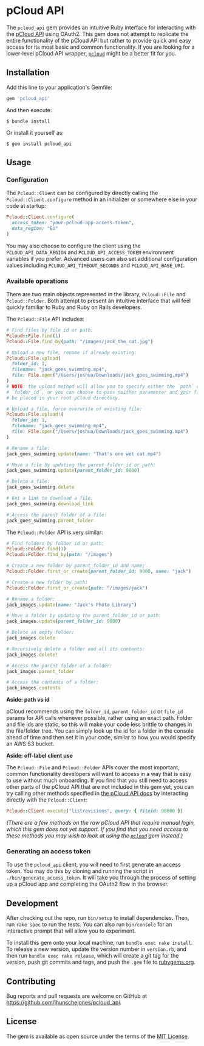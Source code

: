 # pCloud API

The `pcloud_api` gem provides an intuitive Ruby interface for interacting with the [pCloud API](https://docs.pcloud.com/) using OAuth2. This gem does not attempt to replicate the entire functionality of the pCloud API but rather to provide quick and easy access for its most basic and common functionality. If you are looking for a lower-level pCloud API wrapper, [`pcloud`](https://github.com/7urkm3n/pcloud) might be a better fit for you.

## Installation

Add this line to your application's Gemfile:

```ruby
gem 'pcloud_api'
```

And then execute:

    $ bundle install

Or install it yourself as:

    $ gem install pcloud_api

## Usage

### Configuration

The `Pcloud::Client` can be configured by directly calling the `Pcloud::Client.configure` method in an initializer or somewhere else in your code at startup:
```ruby
Pcloud::Client.configure(
  access_token: "your-pcloud-app-access-token",
  data_region: "EU"
)
```

You may also choose to configure the client using the `PCLOUD_API_DATA_REGION` and `PCLOUD_API_ACCESS_TOKEN` environment variables if you prefer. Advanced users can also set additional configuration values including `PCLOUD_API_TIMEOUT_SECONDS` and `PCLOUD_API_BASE_URI`.

### Available operations

There are two main objects represented in the library, `Pcloud::File` and `Pcloud::Folder`. Both attempt to present an intuitive interface that will feel quickly familiar to Ruby and Ruby on Rails developers.

The `Pcloud::File` API includes:
```ruby
# Find files by file id or path:
Pcloud::File.find(1)
Pcloud::File.find_by(path: "/images/jack_the_cat.jpg")

# Upload a new file, rename if already existing:
Pcloud::File.upload(
  folder_id: 1,
  filename: "jack_goes_swimming.mp4",
  file: File.open("/Users/joshua/Downloads/jack_goes_swimming.mp4")
)
# NOTE: the upload method will allow you to specify either the `path` or the
# `folder_id`, or you can choose to pass neither paramenter and your files will
# be placed in your root pCloud directory.

# Upload a file, force overwrite of existing file:
Pcloud::File.upload!(
  folder_id: 1,
  filename: "jack_goes_swimming.mp4",
  file: File.open("/Users/joshua/Downloads/jack_goes_swimming.mp4")
)

# Rename a file:
jack_goes_swimming.update(name: "That's one wet cat.mp4")

# Move a file by updating the parent_folder_id or path:
jack_goes_swimming.update(parent_folder_id: 9000)

# Delete a file:
jack_goes_swimming.delete

# Get a link to download a file:
jack_goes_swimming.download_link

# Access the parent folder of a file:
jack_goes_swimming.parent_folder
```

The `Pcloud::Folder` API is very similar:
```ruby
# Find folders by folder id or path:
Pcloud::Folder.find(1)
Pcloud::Folder.find_by(path: "/images")

# Create a new folder by parent_folder_id and name:
Pcloud::Folder.first_or_create(parent_folder_id: 9000, name: "jack")

# Create a new folder by path:
Pcloud::Folder.first_or_create(path: "/images/jack")

# Rename a folder:
jack_images.update(name: "Jack's Photo Library")

# Move a folder by updating the parent_folder_id or path:
jack_images.update(parent_folder_id: 9000)

# Delete an empty folder:
jack_images.delete

# Recursively delete a folder and all its contents:
jack_images.delete!

# Access the parent folder of a folder:
jack_images.parent_folder

# Access the contents of a folder:
jack_images.contents
```

**Aside: path vs id**

pCloud recommends using the `folder_id`, `parent_folder_id` or `file_id` params for API calls whenever possible, rather using an exact path. Folder and file ids are static, so this will make your code less brittle to changes in the file/folder tree. You can simply look up the id for a folder in the console ahead of time and then set it in your code, similar to how you would specify an AWS S3 bucket.


**Aside: off-label client use**

The `Pcloud::File` and `Pcloud::Folder` APIs cover the most important, common functionality developers will want to access in a way that is easy to use without much onboarding. If you find that you still need to access other parts of the pCloud API that are not included in this gem yet, you can try calling other methods specified in [the pCloud API docs](https://docs.pcloud.com/) by interacting directly with the `Pcloud::Client`:
```ruby
Pcloud::Client.execute("listrevisions", query: { fileid: 90000 })
```
_(There are a few methods on the raw pCloud API that require manual login, which this gem does not yet support. If you find that you need access to these methods you may wish to look at using the [`pcloud`](https://github.com/7urkm3n/pcloud) gem instead.)_

### Generating an access token

To use the `pcloud_api` client, you will need to first generate an access token. You may do this by cloning and running the script in `./bin/generate_access_token`. It will take you through the process of setting up a pCloud app and completing the OAuth2 flow in the browser.

## Development

After checking out the repo, run `bin/setup` to install dependencies. Then, run `rake spec` to run the tests. You can also run `bin/console` for an interactive prompt that will allow you to experiment.

To install this gem onto your local machine, run `bundle exec rake install`. To release a new version, update the version number in `version.rb`, and then run `bundle exec rake release`, which will create a git tag for the version, push git commits and tags, and push the `.gem` file to [rubygems.org](https://rubygems.org).

## Contributing

Bug reports and pull requests are welcome on GitHub at https://github.com/jhunschejones/pcloud_api.


## License

The gem is available as open source under the terms of the [MIT License](https://opensource.org/licenses/MIT).
